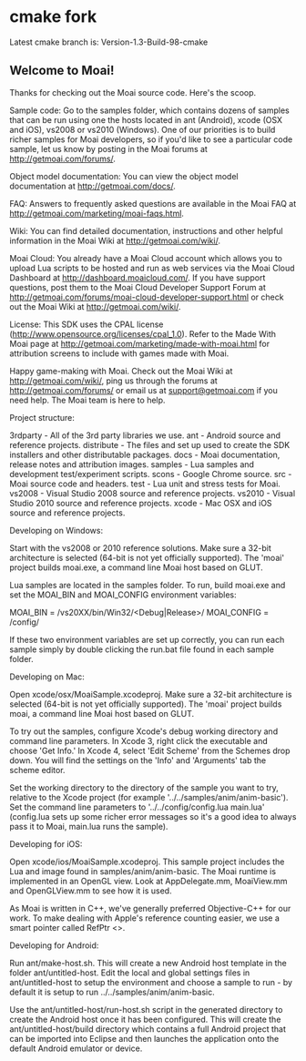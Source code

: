 cmake fork
==

Latest cmake branch is: Version-1.3-Build-98-cmake

Welcome to Moai!
--

Thanks for checking out the Moai source code. Here's the scoop.

Sample code:
Go to the samples folder, which contains dozens of samples that can be run using one the hosts located in ant (Android), xcode (OSX and iOS), vs2008 or vs2010 (Windows). One of our priorities is to build richer samples for Moai developers, so if you'd like to see a particular code sample, let us know by posting in the Moai forums at http://getmoai.com/forums/.

Object model documentation:
You can view the object model documentation at http://getmoai.com/docs/.

FAQ:
Answers to frequently asked questions are available in the Moai FAQ at http://getmoai.com/marketing/moai-faqs.html.

Wiki:
You can find detailed documentation, instructions and other helpful information in the Moai Wiki at http://getmoai.com/wiki/.

Moai Cloud:
You already have a Moai Cloud account which allows you to upload Lua scripts to be hosted and run as web services via the Moai Cloud Dashboard at http://dashboard.moaicloud.com/. If you have support questions, post them to the Moai Cloud Developer Support Forum at http://getmoai.com/forums/moai-cloud-developer-support.html or check out the Moai Wiki at http://getmoai.com/wiki/.

License:
This SDK uses the CPAL license (http://www.opensource.org/licenses/cpal_1.0). Refer to the Made With Moai page at http://getmoai.com/marketing/made-with-moai.html for attribution screens to include with games made with Moai.

Happy game-making with Moai. Check out the Moai Wiki at http://getmoai.com/wiki/, ping us through the forums at http://getmoai.com/forums/ or email us at support@getmoai.com if you need help. The Moai team is here to help.

Project structure: 

3rdparty - All of the 3rd party libraries we use.
ant - Android source and reference projects.
distribute - The files and set up used to create the SDK installers and other distributable packages.
docs - Moai documentation, release notes and attribution images.
samples - Lua samples and development test/experiment scripts.
scons - Google Chrome source.
src - Moai source code and headers.
test - Lua unit and stress tests for Moai.
vs2008 - Visual Studio 2008 source and reference projects.
vs2010 - Visual Studio 2010 source and reference projects.
xcode - Mac OSX and iOS source and reference projects. 

Developing on Windows:

Start with the vs2008 or 2010 reference solutions. Make sure a 32-bit architecture is selected (64-bit is not yet officially supported). The 'moai' project builds moai.exe, a command line Moai host based on GLUT.

Lua samples are located in the samples folder. To run, build moai.exe and set the MOAI_BIN and MOAI_CONFIG environment variables:

MOAI_BIN = <path to Moai>/vs20XX/bin/Win32/<Debug|Release>/
MOAI_CONFIG = <path to Moai>/config/

If these two environment variables are set up correctly, you can run each sample simply by double clicking the run.bat file found in each sample folder.

Developing on Mac:

Open xcode/osx/MoaiSample.xcodeproj. Make sure a 32-bit architecture is selected (64-bit is not yet officially supported). The 'moai' project builds moai, a command line Moai host based on GLUT.

To try out the samples, configure Xcode's debug working directory and command line parameters. In Xcode 3, right click the executable and choose 'Get Info.' In Xcode 4, select 'Edit Scheme' from the Schemes drop down. You will find the settings on the 'Info' and 'Arguments' tab the scheme editor.

Set the working directory to the directory of the sample you want to try, relative to the Xcode project (for example '../../samples/anim/anim-basic'). Set the command line parameters to '../../config/config.lua main.lua' (config.lua sets up some richer error messages so it's a good idea to always pass it to Moai, main.lua runs the sample).

Developing for iOS:

Open xcode/ios/MoaiSample.xcodeproj. This sample project includes the Lua and image found in samples/anim/anim-basic. The Moai runtime is implemented in an OpenGL view. Look at AppDelegate.mm, MoaiView.mm and OpenGLView.mm to see how it is used.

As Moai is written in C++, we've generally preferred Objective-C++ for our work. To make dealing with Apple's reference counting easier, we use a smart pointer called RefPtr <>.

Developing for Android:

Run ant/make-host.sh. This will create a new Android host template in the folder ant/untitled-host. Edit the local and global settings files in ant/untitled-host to setup the environment and choose a sample to run - by default it is setup to run ../../samples/anim/anim-basic. 

Use the ant/untitled-host/run-host.sh script in the generated directory to create the Android host once it has been configured. This will create the ant/untitled-host/build directory which contains a full Android project that can be imported into Eclipse and then launches the application onto the default Android emulator or device.

